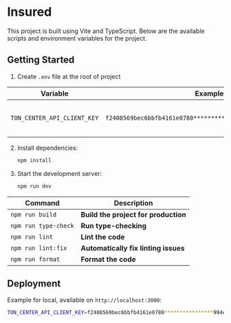 # Insured

This project is built using Vite and TypeScript. Below are the available scripts and environment variables for the project.

## Getting Started

1. Create `.env` file at the root of project

| Variable   | Example Value           | Description                                  |
| ---------- | ----------------------- | -------------------------------------------- |
| `TON_CENTER_API_CLIENT_KEY`  | `f2408569bec6bbfb4161e0780****************994ea3e8fee8fbf53e8a2f16`   | **Required**. The base URL for the API.                    |

2. Install dependencies:
   ```bash
   npm install
   ```

3. Start the development server:
   ```bash
   npm run dev
   ```

| **Command**              | **Description**                            |
|--------------------------|--------------------------------------------|
| `npm run build`          | **Build the project for production**       |
| `npm run type-check`     | **Run type-checking**                      |
| `npm run lint`           | **Lint the code**                          |
| `npm run lint:fix`       | **Automatically fix linting issues**       |
| `npm run format`         | **Format the code**                        |

## Deployment
   Example for local, available on `http://localhost:3000`:

   ```bash
   TON_CENTER_API_CLIENT_KEY=f2408569bec6bbfb4161e0780****************994ea3e8fee8fbf53e8a2f16 docker compose up --build
   ```
